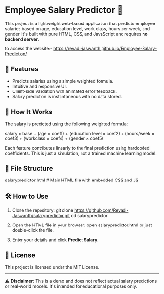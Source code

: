 # Employee Salary Predictor 💼

This project is a lightweight web-based application that predicts employee salaries based on age, education level, work class, hours per week, and gender. It's built with pure HTML, CSS, and JavaScript and requires **no backend server**.


to access the website:- https://revadi-jaswanth.github.io/Employee-Salary-Prediction/

## 🚀 Features

- Predicts salaries using a simple weighted formula.
- Intuitive and responsive UI.
- Client-side validation with animated error feedback.
- Salary prediction is instantaneous with no data stored.

## 🧠 How It Works

The salary is predicted using the following weighted formula:

salary = base + (age × coef1) + (education level × coef2) + (hours/week × coef3) + (workclass × coef4) + (gender × coef5)

Each feature contributes linearly to the final prediction using hardcoded coefficients. This is just a simulation, not a trained machine learning model.

## 📁 File Structure

salarypredictor.html   # Main HTML file with embedded CSS and JS

## 🛠️ How to Use

1. Clone the repository:
   git clone https://github.com/Revadi-Jaswanth/salarypredictor.git
   cd salarypredictor

2. Open the HTML file in your browser:
   open salarypredictor.html
   or just double-click the file.

3. Enter your details and click **Predict Salary**.

## 📝 License

This project is licensed under the MIT License.

---

⚠️ **Disclaimer**: This is a demo and does not reflect actual salary predictions or real-world models. It's intended for educational purposes only.



